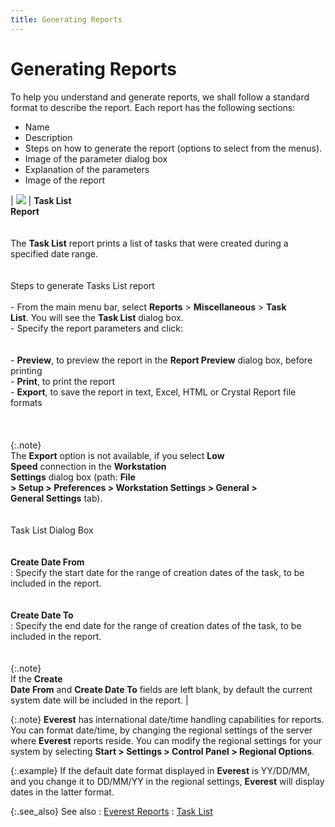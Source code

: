 ```yaml
---
title: Generating Reports
---
```


# Generating Reports


To help you understand and generate reports, we shall follow a standard  format to describe the report. Each report has the following sections:

- Name
- Description
- Steps on how to  generate the report (options to select from the menus).
- Image of the parameter  dialog box
- Explanation of  the parameters
- Image of the report



| ![]({{site.rpt_baseurl}}/img/example.gif) | **Task List <br/> Report**<br/><br/><br/>The **Task List** report prints  a list of tasks that were created during a specified date range.<br/><br/><br/>Steps to generate Tasks List report<br/><br/>- From the main  menu bar, select **Reports** >  **Miscellaneous** > **Task <br/> List**. You will see the **Task List**  dialog box.<br/>- Specify the  report parameters and click:<br/><br/><br/>- **Preview**,  to preview the report in the **Report Preview** dialog box, before printing<br/>- **Print**,  to print the report<br/>- **Export**,  to save the report in text, Excel, HTML or Crystal Report file formats<br/><br/><br/><br/>{:.note}<br/>The **Export**  option is not available, if you select **Low <br/> Speed** connection in the **Workstation <br/> Settings** dialog box (path: **File <br/> &gt; Setup &gt; Preferences &gt; Workstation Settings &gt; General &gt; <br/> General Settings** tab).<br/><br/><br/>Task List Dialog Box<br/><br/><br/>**Create Date From**<br/>: Specify the start date for the range of creation  dates of the task, to be included in the report.<br/><br/><br/>**Create Date To**<br/>: Specify the end date for the range of creation dates  of the task, to be included in the report.<br/><br/><br/>{:.note}<br/>If the **Create <br/> Date From** and **Create Date To**  fields are left blank, by default the current system date will be included  in the report. |



{:.note}
**Everest** has  international date/time handling capabilities for reports. You can format  date/time, by changing the regional settings of the server where **Everest** reports reside. You can modify  the regional settings for your system by selecting **Start 
 &gt; Settings &gt; Control Panel &gt; Regional Options**.


{:.example}
If the default date format displayed in **Everest** is YY/DD/MM,  and you change it to DD/MM/YY  in the regional settings, **Everest** will  display dates in the latter format.


{:.see_also}
See also
: [Everest Reports]({{site.rpt_baseurl}}/everest-reports/everest_reports.html)
: [Task List]({{site.rpt_baseurl}}/everest-reports/miscellaneous/task_list.html)
